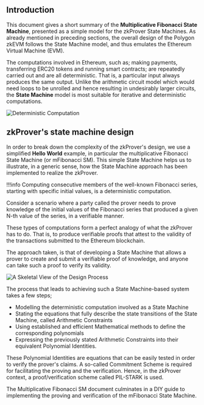 ## Introduction
This document gives a short summary of the **Multiplicative Fibonacci State Machine**, presented as a simple model for the zkProver State Machines. As already mentioned in preceding sections, the overall design of the Polygon zkEVM follows the State Machine model, and thus emulates the Ethereum Virtual Machine (EVM). 

The computations involved in Ethereum, such as; making payments, transferring ERC20 tokens and running smart contracts; are repeatedly carried out and are all deterministic. That is, a particular input always produces the same output. Unlike the arithmetic circuit model which would need loops to be unrolled and hence resulting in undesirably larger circuits, the **State Machine** model is most suitable for iterative and deterministic computations.

![Deterministic Computation](/img/zkvm/fib4-deterministic-compt.png)

## zkProver's state machine design

In order to break down the complexity of the zkProver's design, we use a simplified **Hello World** example, in particular the multiplicative Fibonacci State Machine (or mFibonacci SM). This simple State Machine helps us to illustrate, in a generic sense, how the State Machine approach has been implemented to realize the zkProver.

!!!info
    Computing consecutive members of the well-known Fibonacci series, starting with specific initial values, is a deterministic computation.


Consider a scenario where a party called the prover needs to prove knowledge of the initial values of the Fibonacci series that produced a given N-th value of the series, in a verifiable manner.

These types of computations form a perfect analogy of what the zkProver has to do. That is, to produce verifiable proofs that attest to the validity of the transactions submitted to the Ethereum blockchain. 

The approach taken, is that of developing a State Machine that allows a prover to create and submit a verifiable proof of knowledge, and anyone can take such a proof to verify its validity.

![A Skeletal View of the Design Process](/img/zkvm/fib5-design-approach-outline.png)

The process that leads to achieving such a State Machine-based system takes a few steps; 

- Modelling the deterministic computation involved as a State Machine
- Stating the equations that fully describe the state transitions of the State Machine, called Arithmetic Constraints
- Using established and efficient Mathematical methods to define the corresponding polynomials
- Expressing the previously stated Arithmetic Constraints into their equivalent Polynomial Identities. 

These Polynomial Identities are equations that can be easily tested in order to verify the prover's claims. A so-called Commitment Scheme is required for facilitating the proving and the verification. Hence, in the zkProver context, a proof/verification scheme called PIL-STARK is used.

The Multiplicative Fibonacci SM document culminates in a DIY guide to implementing the proving and verification of the mFibonacci State Machine.